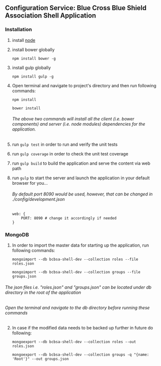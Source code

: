 ## Configuration Service: Blue Cross Blue Shield Association Shell Application

### Installation

1. install [node](https://nodejs.org/en/)

2. install bower globally

    `npm install bower -g`

3. install gulp globally

    `npm install gulp -g`

4. Open terminal and navigate to project's directory and then run following commands:

    `npm install`

    `bower install`

    ###### The above two commands will install all the client (i.e. bower components) and server (i.e. node modules) dependencies for the application.

5. run `gulp test` in order to run and verify the unit tests

6. run `gulp coverage` in order to check the unit test coverage

7. run `gulp build` to build the application and serve the content via web path

8. run `gulp` to start the server and launch the application in your default browser for you...

    ###### By default port 8090 would be used, however, that can be changed in ./config/development.json
    
    ```
    web: {
        PORT: 8090 # change it accordingly if needed
    }
    ```

### MongoDB

1. In order to import the master data for starting up the application, run following commands:

    ```
    mongoimport --db bcbsa-shell-dev --collection roles --file roles.json
    
    mongoimport --db bcbsa-shell-dev --collection groups --file groups.json
    ```
    
###### The json files i.e. "roles.json" and "groups.json" can be located under db directory in the root of the application
###### Open the terminal and navigate to the db directory before running these commands

2. In case if the modified data needs to be backed up further in future do following:
   
    ```
    mongoexport --db bcbsa-shell-dev --collection roles --out roles.json
    
    mongoexport --db bcbsa-shell-dev --collection groups -q "{name: 'Root'}" --out groups.json
    ```
